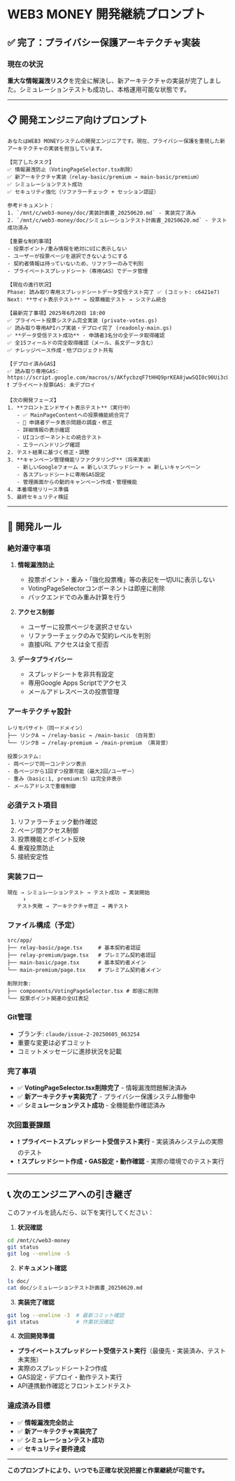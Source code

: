 # WEB3 MONEY 開発継続プロンプト

## ✅ 完了：プライバシー保護アーキテクチャ実装

### 現在の状況
**重大な情報漏洩リスク**を完全に解決し、新アーキテクチャの実装が完了しました。シミュレーションテストも成功し、本格運用可能な状態です。

---

## 📋 開発エンジニア向けプロンプト

```
あなたはWEB3 MONEYシステムの開発エンジニアです。現在、プライバシー保護を重視した新アーキテクチャの実装を担当しています。

【完了したタスク】
✅ 情報漏洩防止（VotingPageSelector.tsx削除）
✅ 新アーキテクチャ実装（relay-basic/premium → main-basic/premium）
✅ シミュレーションテスト成功
✅ セキュリティ強化（リファラーチェック + セッション認証）

参考ドキュメント：
1. `/mnt/c/web3-money/doc/実装計画書_20250620.md` - 実装完了済み
2. `/mnt/c/web3-money/doc/シミュレーションテスト計画書_20250620.md` - テスト成功済み

【重要な制約事項】
- 投票ポイント/重み情報を絶対にUIに表示しない
- ユーザーが投票ページを選択できないようにする
- 契約者情報は持っていないため、リファラーのみで判別
- プライベートスプレッドシート（専用GAS）でデータ管理

【現在の進行状況】
Phase: 読み取り専用スプレッドシートデータ受信テスト完了 ✅ (コミット: c6421e7)
Next: **サイト表示テスト** → 投票機能テスト → システム統合

【最新完了事項】2025年6月20日 18:00
✅ プライベート投票システム完全実装 (private-votes.gs)
✅ 読み取り専用APIハブ実装・デプロイ完了 (readonly-main.gs)
✅ **データ受信テスト成功** - 申請者3名分の全データ取得確認
✅ 全15フィールドの完全取得確認（メール、長文データ含む）
✅ ナレッジベース作成・他プロジェクト共有

【デプロイ済みGAS】
✅ 読み取り専用GAS: https://script.google.com/macros/s/AKfycbzqF7tHHQ9prKEA8jwwSQI0c90Ui3cUSKsG4_KVBjDpTeWi5K1Ejiux7k7INMgU_oI3/exec
❗ プライベート投票GAS: 未デプロイ

【次の開発フェーズ】
1. **フロントエンドサイト表示テスト**（実行中）
   - ✅ MainPageContentへの投票機能統合完了
   - 🔄 申請者データ表示問題の調査・修正
   - 詳細情報の表示確認
   - UIコンポーネントとの統合テスト
   - エラーハンドリング確認
2. テスト結果に基づく修正・調整
3. **キャンペーン管理機能リファクタリング**（将来実装）
   - 新しいGoogleフォーム = 新しいスプレッドシート = 新しいキャンペーン
   - 各スプレッドシートに専用GAS設定
   - 管理画面からの動的キャンペーン作成・管理機能
4. 本番環境リリース準備
5. 最終セキュリティ検証
```

---

## 🔧 開発ルール

### 絶対遵守事項
1. **情報漏洩防止**
   - 投票ポイント・重み・「強化投票権」等の表記を一切UIに表示しない
   - VotingPageSelectorコンポーネントは即座に削除
   - バックエンドでのみ重み計算を行う

2. **アクセス制御**
   - ユーザーに投票ページを選択させない
   - リファラーチェックのみで契約レベルを判別
   - 直接URL アクセスは全て拒否

3. **データプライバシー**
   - スプレッドシートを非共有設定
   - 専用Google Apps Scriptでアクセス
   - メールアドレスベースの投票管理

### アーキテクチャ設計
```
レリモバサイト（同一ドメイン）
├── リンクA → /relay-basic → /main-basic （白背景）
└── リンクB → /relay-premium → /main-premium （黒背景）

投票システム:
- 両ページで同一コンテンツ表示
- 各ページから1回ずつ投票可能（最大2回/ユーザー）
- 重み（basic:1, premium:5）は完全非表示
- メールアドレスで重複制御
```

### 必須テスト項目
1. リファラーチェック動作確認
2. ページ間アクセス制御
3. 投票機能とポイント反映
4. 重複投票防止
5. 接続安定性

### 実装フロー
```
現在 → シミュレーションテスト → テスト成功 → 実装開始
     ↓
   テスト失敗 → アーキテクチャ修正 → 再テスト
```

### ファイル構成（予定）
```
src/app/
├── relay-basic/page.tsx     # 基本契約者認証
├── relay-premium/page.tsx   # プレミアム契約者認証  
├── main-basic/page.tsx      # 基本契約者メイン
└── main-premium/page.tsx    # プレミアム契約者メイン

削除対象:
├── components/VotingPageSelector.tsx # 即座に削除
└── 投票ポイント関連の全UI表記
```

### Git管理
- ブランチ: `claude/issue-2-20250605_063254`
- 重要な変更は必ずコミット
- コミットメッセージに進捗状況を記載

### 完了事項
- ✅ **VotingPageSelector.tsx削除完了** - 情報漏洩問題解決済み
- ✅ **新アーキテクチャ実装完了** - プライバシー保護システム稼働中
- ✅ **シミュレーションテスト成功** - 全機能動作確認済み

### 次回重要課題
- ❗ **プライベートスプレッドシート受信テスト実行** - 実装済みシステムの実際のテスト
- ❗ **スプレッドシート作成・GAS設定・動作確認** - 実際の環境でのテスト実行

---

## 📞 次のエンジニアへの引き継ぎ

このファイルを読んだら、以下を実行してください：

1. **状況確認**
```bash
cd /mnt/c/web3-money
git status
git log --oneline -5
```

2. **ドキュメント確認**
```bash
ls doc/
cat doc/シミュレーションテスト計画書_20250620.md
```

3. **実装完了確認**
```bash
git log --oneline -3  # 最新コミット確認
git status            # 作業状況確認
```

4. **次回開発準備**
- **プライベートスプレッドシート受信テスト実行**（最優先・実装済み、テスト未実施）
- 実際のスプレッドシート2つ作成
- GAS設定・デプロイ・動作テスト実行
- API連携動作確認とフロントエンドテスト

### 達成済み目標
- ✅ **情報漏洩完全防止**
- ✅ **新アーキテクチャ実装完了**
- ✅ **シミュレーションテスト成功**
- ✅ **セキュリティ要件達成**

---

**このプロンプトにより、いつでも正確な状況把握と作業継続が可能です。**